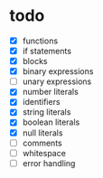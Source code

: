 # todo

- [x] functions
- [x] if statements
- [x] blocks
- [x] binary expressions
- [ ] unary expressions
- [x] number literals
- [x] identifiers
- [x] string literals
- [x] boolean literals
- [x] null literals
- [ ] comments
- [ ] whitespace
- [ ] error handling
